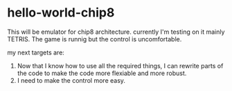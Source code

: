 # hello-world-chip8
This will be emulator for chip8 architecture.
currently I'm testing on it mainly TETRIS.
The game is runnig but the control is uncomfortable.

my next targets are:
1) Now that I know how to use all the required things, I can rewrite parts of the code to make the code more flexiable and more
   robust.
2) I need to make the control more easy.

